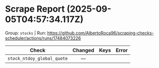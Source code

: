 # Scrape Report (2025-09-05T04:57:34.117Z)

Group: `stocks`  |  Run: https://github.com/AlbertoRoca96/scraping-checks-scheduler/actions/runs/17484073226

| Check | Changed | Keys | Error |
|---|:---:|:--|:--|
| `stock_ntdoy_global_quote` | — |  |  |
